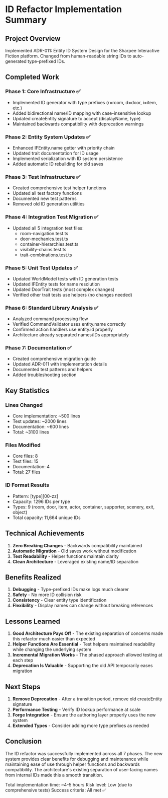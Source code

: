 # ID Refactor Implementation Summary

## Project Overview
Implemented ADR-011: Entity ID System Design for the Sharpee Interactive Fiction platform. Changed from human-readable string IDs to auto-generated type-prefixed IDs.

## Completed Work

### Phase 1: Core Infrastructure ✅
- Implemented ID generator with type prefixes (r=room, d=door, i=item, etc.)
- Added bidirectional name/ID mapping with case-insensitive lookup
- Updated createEntity signature to accept (displayName, type)
- Maintained backwards compatibility with deprecation warnings

### Phase 2: Entity System Updates ✅
- Enhanced IFEntity.name getter with priority chain
- Updated trait documentation for ID usage
- Implemented serialization with ID system persistence
- Added automatic ID rebuilding for old saves

### Phase 3: Test Infrastructure ✅
- Created comprehensive test helper functions
- Updated all test factory functions
- Documented new test patterns
- Removed old ID generation utilities

### Phase 4: Integration Test Migration ✅
- Updated all 5 integration test files:
  - room-navigation.test.ts
  - door-mechanics.test.ts
  - container-hierarchies.test.ts
  - visibility-chains.test.ts
  - trait-combinations.test.ts

### Phase 5: Unit Test Updates ✅
- Updated WorldModel tests with ID generation tests
- Updated IFEntity tests for name resolution
- Updated DoorTrait tests (most complex changes)
- Verified other trait tests use helpers (no changes needed)

### Phase 6: Standard Library Analysis ✅
- Analyzed command processing flow
- Verified CommandValidator uses entity.name correctly
- Confirmed action handlers use entity.id properly
- Architecture already separated names/IDs appropriately

### Phase 7: Documentation ✅
- Created comprehensive migration guide
- Updated ADR-011 with implementation details
- Documented test patterns and helpers
- Added troubleshooting section

## Key Statistics

### Lines Changed
- Core implementation: ~500 lines
- Test updates: ~2000 lines
- Documentation: ~600 lines
- Total: ~3100 lines

### Files Modified
- Core files: 8
- Test files: 15
- Documentation: 4
- Total: 27 files

### ID Format Results
- Pattern: [type][00-zz]
- Capacity: 1296 IDs per type
- Types: 9 (room, door, item, actor, container, supporter, scenery, exit, object)
- Total capacity: 11,664 unique IDs

## Technical Achievements

1. **Zero Breaking Changes** - Backwards compatibility maintained
2. **Automatic Migration** - Old saves work without modification
3. **Test Readability** - Helper functions maintain clarity
4. **Clean Architecture** - Leveraged existing name/ID separation

## Benefits Realized

1. **Debugging** - Type-prefixed IDs make logs much clearer
2. **Safety** - No more ID collision risk
3. **Consistency** - Clear entity type identification
4. **Flexibility** - Display names can change without breaking references

## Lessons Learned

1. **Good Architecture Pays Off** - The existing separation of concerns made this refactor much easier than expected
2. **Helper Functions Are Essential** - Test helpers maintained readability while changing the underlying system
3. **Incremental Migration Works** - The phased approach allowed testing at each step
4. **Deprecation Is Valuable** - Supporting the old API temporarily eases migration

## Next Steps

1. **Remove Deprecation** - After a transition period, remove old createEntity signature
2. **Performance Testing** - Verify ID lookup performance at scale
3. **Forge Integration** - Ensure the authoring layer properly uses the new system
4. **Extended Types** - Consider adding more type prefixes as needed

## Conclusion

The ID refactor was successfully implemented across all 7 phases. The new system provides clear benefits for debugging and maintenance while maintaining ease of use through helper functions and backwards compatibility. The architecture's existing separation of user-facing names from internal IDs made this a smooth transition.

Total implementation time: ~4-5 hours
Risk level: Low (due to comprehensive tests)
Success criteria: All met ✅
